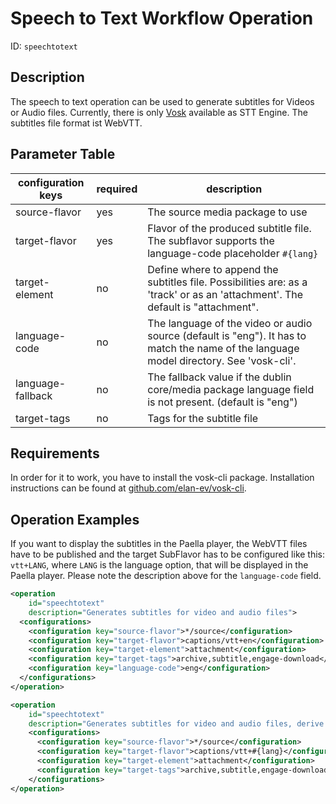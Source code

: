Speech to Text Workflow Operation
==============================

ID: `speechtotext`

Description
-----------

The speech to text operation can be used to generate subtitles for Videos or Audio files. Currently, there is
only [Vosk](https://alphacephei.com/vosk/) available as STT Engine. The subtitles file format ist WebVTT.


Parameter Table
---------------

|configuration keys|required| description                                                                                                                             |
|------------------|--------|-----------------------------------------------------------------------------------------------------------------------------------------|
|source-flavor     |yes     | The source media package to use                                                                                                         |
|target-flavor     |yes     | Flavor of the produced subtitle file. The subflavor supports the language-code placeholder `#{lang}`                                    |
|target-element    |no      | Define where to append the subtitles file. Possibilities are: as a 'track' or as an 'attachment'. The default is "attachment".          |
|language-code     |no      | The language of the video or audio source (default is "eng"). It has to match the name of the language model directory. See 'vosk-cli'. |
|language-fallback |no      | The fallback value if the dublin core/media package language field is not present. (default is "eng")                                   |
|target-tags       |no      | Tags for the subtitle file                                                                                                              |


Requirements
------------

In order for it to work, you have to install the vosk-cli package. Installation instructions can be found at
[github.com/elan-ev/vosk-cli](https://github.com/elan-ev/vosk-cli).


Operation Examples
------------------

If you want to display the subtitles in the Paella player, the WebVTT files have to be published and
the target SubFlavor has to be configured like this: `vtt+LANG`, where `LANG` is
the language option, that will be displayed in the Paella player. Please note the description above
for the `language-code` field.

```XML
<operation
    id="speechtotext"
    description="Generates subtitles for video and audio files">
  <configurations>
    <configuration key="source-flavor">*/source</configuration>
    <configuration key="target-flavor">captions/vtt+en</configuration>
    <configuration key="target-element">attachment</configuration>
    <configuration key="target-tags">archive,subtitle,engage-download</configuration>
    <configuration key="language-code">eng</configuration>
  </configurations>
</operation>

<operation
    id="speechtotext"
    description="Generates subtitles for video and audio files, derive language-code from metadata">
    <configurations>
      <configuration key="source-flavor">*/source</configuration>
      <configuration key="target-flavor">captions/vtt+#{lang}</configuration>
      <configuration key="target-element">attachment</configuration>
      <configuration key="target-tags">archive,subtitle,engage-download</configuration>
    </configurations>
</operation>
```
